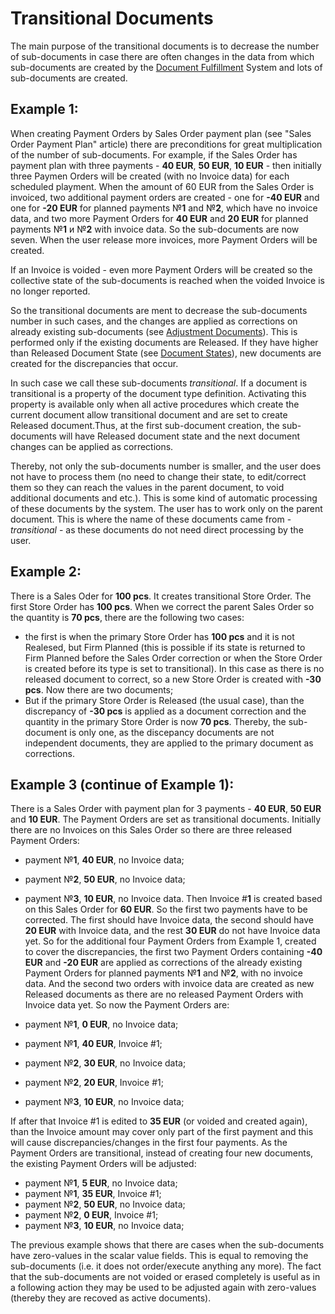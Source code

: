 # Transitional Documents

The main purpose of the transitional documents is to decrease the number of sub-documents in case there are often changes in the data from which sub-documents are created by the [Document Fulfillment](document-fulfillment.md) System and lots of sub-documents are created.

## Example 1:

When creating Payment Orders by Sales Order payment plan (see "Sales Order Payment Plan" article) there are preconditions for great multiplication of the number of sub-documents. For example, if the Sales Order has payment plan with three payments - **40 EUR**, **50 EUR**, **10 EUR** - then initially three Paymen Orders will be created (with no Invoice data) for each scheduled playment. When the amount of 60 EUR from the Sales Order is invoiced, two additional payment orders are created - one for **-40 EUR** and one for **-20 EUR** for planned payments №**1** and №**2**, which have no invoice data, and two more Payment Orders for **40 EUR** and **20 EUR** for planned payments №**1** и №**2** with invoice data. So the sub-documents are now seven. When the user release more invoices, more Payment Orders will be created.

If an Invoice is voided - even more Payment Orders will be created so the collective state of the sub-documents is reached when the voided Invoice is no longer reported.

So the transitional documents are ment to decrease the sub-documents number in such cases, and the changes are applied as corrections on already existing sub-documents (see [Adjustment Documents](adjustment-documents.md)). This is performed only if the existing documents are Released. If they have higher than Released Document State (see [Document States](document-states.md)), new documents are created for the discrepancies that occur.

In such case we call these sub-documents *transitional*. If a document is transitional is a property of the document type definition. Activating this property is available only when all active procedures which create the current document allow transitional document and are set to create Released document.Thus, at the first sub-document creation, the sub-documents will have Released document state and the next document changes can be applied as corrections.

Thereby, not only the sub-documents number is smaller, and the user does not have to process them (no need to change their state, to edit/correct them so they can reach the values in the parent document, to void additional documents and etc.). This is some kind of automatic processing of these documents by the system. The user has to work only on the parent document. This is where the name of these documents came from - *transitional* - as these documents do not need direct processing by the user.

## Example 2:

There is a Sales Oder for **100 pcs**. It creates transitional Store Order. The first Store Order has **100 pcs**. When we correct the parent Sales Order so the quantity is **70 pcs**, there are the following two cases:

- the first is when the primary Store Order has **100 pcs** and it is not Realesed, but Firm Planned (this is possible if its state is returned to Firm Planned before the Sales Order correction or when the Store  Order is created before its type is set to transitional). In this case as there is no released document to correct, so a new Store Order is created with **-30 pcs**. Now there are two documents;
- But if the primary Store Order is Released (the usual case), than the discrepancy of **-30 pcs** is applied as a document correction and the quantity in the primary Store Order is now **70 pcs**. Thereby, the sub-document is only one, as the discepancy documents are not independent documents, they are applied to the primary document as corrections.


## Example 3 (continue of Example 1):

There is a Sales Order with payment plan for 3 payments - **40 EUR**, **50 EUR** and **10 EUR**. The Payment Orders are set as transitional documents. Initially there are no Invoices on this Sales Order so there are three released Payment Orders:

- payment №**1**, **40 EUR**, no Invoice data;
- payment №**2**, **50 EUR**, no Invoice data;
- payment №**3**, **10 EUR**, no Invoice data.
Then Invoice #**1** is created based on this Sales Order for **60 EUR**. So the first two payments have to be corrected. The first should have Invoice data, the second should have **20 EUR** with Invoice data, and the rest **30 EUR** do not have Invoice data yet. So for the additional four Payment Orders from Example 1, created to cover the discrepancies, the first two Payment Orders containing **-40 EUR** and **-20 EUR** are applied as corrections of the already existing Payment Orders for planned payments №**1** and №**2**, with no invoice data. And the second two orders with invoice data are created as new Released documents as there are no released Payment Orders with Invoice data yet. So now the Payment Orders are:

- payment №**1**, **0 EUR**, no Invoice data;
- payment №**1**, **40 EUR**, Invoice #1;
- payment №**2**, **30 EUR**, no Invoice data;
- payment №**2**, **20 EUR**, Invoice #1;
- payment №**3**, **10 EUR**, no Invoice data;

If after that Invoice #1 is edited to **35 EUR**  (or voided and created again), than the Invoice amount may cover only part of the first payment and this will cause discrepancies/changes in the first four payments. As the Payment Orders are transitional, instead of creating four new documents, the existing Payment Orders will be adjusted:

- payment №**1**, **5 EUR**, no Invoice data;
- payment №**1**, **35 EUR**, Invoice #1;
- payment №**2**, **50 EUR**, no Invoice data;
- payment №**2**, **0 EUR**, Invoice #1;
- payment №**3**, **10 EUR**, no Invoice data;

The previous example shows that there are cases when the sub-documents have zero-values in the scalar value fields. This is equal to removing the sub-documents (i.e. it does not order/execute anything any more). The fact that the sub-documents are not voided or erased completely is useful as in a following action they may be used to be adjusted again with zero-values (thereby they are recoved as active documents).
